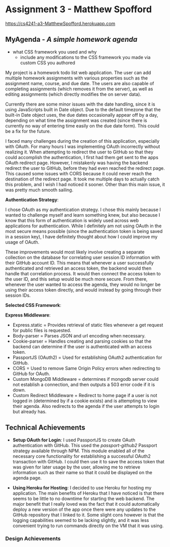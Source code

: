 # Assignment 3 - Matthew Spofford

<https://cs4241-a3-MatthewSpofford.herokuapp.com>

## MyAgenda - *A simple homework agenda*

- what CSS framework you used and why
  - include any modifications to the CSS framework you made via custom CSS you authored

My project is a homework todo list web application. The user can add multiple homework assignments with various properties such as the assignment name, course, and due date. The users are also capable of completing assignments (which removes it from the server), as well as editing assignments (which directly modifies the on server data).

Currently there are some minor issues with the date handling, since it is using JavaScripts built in Date object. Due to the default timezone that the built-in Date object uses, the due dates occasionally appear off by a day, depending on what time the assignment was created (since there is currently no way of entering time easily on the due date form). This could be a fix for the future.

I faced many challenges during the creation of this application, especially with OAuth. For many hours I was implementing OAuth incorrectly without realizing it. When attempting
to redirect the user to GitHub so that they could accomplish the authentication, I first had them get sent to the apps OAuth redirect page. However, I mistakenly was having the
backend redirect the user to GitHub, before they had even reached the redirect page. This caused some issues with CORS because it could never reach the destination of the
redirect page. It took me multiple days to actually catch this problem, and I wish I had noticed it sooner. Other than this main issue, it was pretty much smooth sailing.

**Authentication Strategy**:

I chose OAuth as my authentication strategy. I chose this mainly because I wanted to challenge myself and learn something knew, but also because I know that
this form of authentication is widely used across web applications for authentication. While I definitely am not using OAuth in the most secure means possible
(since the authentication token is being saved in a session key), I have definitely thought about how I could improve my usage of OAuth.

These improvements would most likely involve creating a separate collection on the database for correlating user session ID information with their GitHub account ID.
This means that whenever a user successfully authenticated and retrieved an access token, the backend would then handle that correlation process. It would then connect
the access token to the user ID, and this setup would be much more secure. From there, whenever the user wanted to access the agenda, they would no longer be using
their access token directly, and would instead by going through their session IDs.

**Selected CSS Framework**:

**Express Middleware**:

- Express.static = Provides retrieval of static files whenever a get request for public files is requested.
- Body-parser = Parses JSON and url encoding when necessary.
- Cookie-parser = Handles creating and parsing cookies so that the backend can determine if the user is authenticated with an access token.
- PassportJS (OAuth2) = Used for establishing OAuth2 authentication for GitHub.
- CORS = Used to remove Same Origin Policy errors when redirecting to GitHub for OAuth.
- Custom MongoDB Middleware = determines if mongodb server could not establish a connection, and then outputs a 503 error code if it is down.
- Custom Redirect Middleware = Redirect to home page if a user is not logged in (determined by if a cookie exists) and is attempting to view their agenda.
                               Also redirects to the agenda if the user attempts to login but already has.


## Technical Achievements

- **Setup OAuth for Login**: I used PassportJS to create OAuth authentication with GitHub. This used the *passport-github2* Passport strategy available through NPM.
This module enabled all of the necessary core functionality for establishing a successful OAuth2 transaction with GitHub. I could then use it to save the
access token that was given for later usage by the user, allowing me to retrieve information such as their name so that it could be displayed on the agenda page.

- **Using Heroku for Hosting**: I decided to use Heroku for hosting my application. The main benefits of Heroku that I have noticed is that there seems to be little to no
downtime for starting the web backend. The major benefit that I really loved was the fact that it could automatically deploy a new version of the app once there were any
updates to the GitHub repository that I linked to it. Some slight cons however is that the logging capabilities seemed to be lacking slightly, and it was less convenient
trying to run commands directly on the VM that it was using.

### Design Achievements
